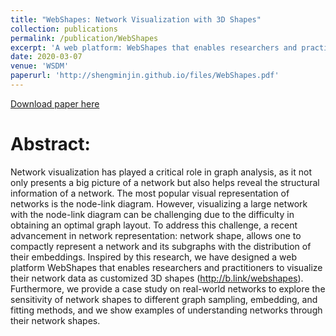 ```yaml
---
title: "WebShapes: Network Visualization with 3D Shapes"
collection: publications
permalink: /publication/WebShapes
excerpt: 'A web platform: WebShapes that enables researchers and practitioners to visualize network data as customized 3D shapes.'
date: 2020-03-07
venue: 'WSDM'
paperurl: 'http://shengminjin.github.io/files/WebShapes.pdf'
---
```


[Download paper here](http://shengminjin.github.io/files/WebShapes.pdf)

Abstract:
======

Network visualization has played a critical role in graph analysis, as it not only presents a big picture of a network but also helps reveal the structural information of a network. The most popular visual representation of networks is the node-link diagram. However, visualizing a large network with the node-link diagram can be challenging due to the difficulty in obtaining an optimal graph layout. To address this challenge, a recent advancement in network representation: network shape, allows one to compactly represent a network and its subgraphs with the distribution of their embeddings. Inspired by this research, we have designed a web platform WebShapes that enables researchers and practitioners to visualize their network data as customized 3D shapes (http://b.link/webshapes). Furthermore, we provide a case study on real-world networks to explore the sensitivity of network shapes to different graph sampling, embedding, and fitting methods, and we show examples of understanding networks through their network shapes. 
